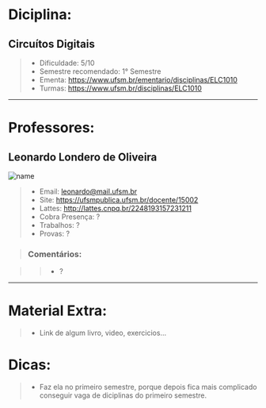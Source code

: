 # Diciplina:
## **Circuítos Digitais**

> - Dificuldade: 5/10
> - Semestre recomendado: 1° Semestre
> - Ementa: https://www.ufsm.br/ementario/disciplinas/ELC1010
> - Turmas: https://www.ufsm.br/disciplinas/ELC1010
---

# Professores:
## **Leonardo Londero de Oliveira**
![name](https://i.stack.imgur.com/frlIf.png, "Foto do professor")

> - Email: leonardo@mail.ufsm.br
> - Site: https://ufsmpublica.ufsm.br/docente/15002
> - Lattes: http://lattes.cnpq.br/2248193157231211
> - Cobra Presença: ?
> - Trabalhos: ?
> - Provas: ?

> ### Comentários:

>> - ?
---

# Material Extra:
> - Link de algum livro, video, exercicios...

# Dicas:
> - Faz ela no primeiro semestre, porque depois fica mais complicado conseguir vaga de diciplinas do primeiro semestre.

